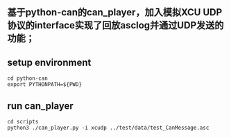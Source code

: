 <!--
 * @Date: 2020-10-20 12:12:03
 * @LastEditors: Dash Zhou
 * @LastEditTime: 2020-10-20 12:25:12
-->
## 基于python-can的can_player，加入模拟XCU UDP协议的interface实现了回放asclog并通过UDP发送的功能；

## setup environment
```shell
cd python-can
export PYTHONPATH=${PWD}
```

## run can_player

```shell
cd scripts
python3 ./can_player.py -i xcudp ../test/data/test_CanMessage.asc
```
